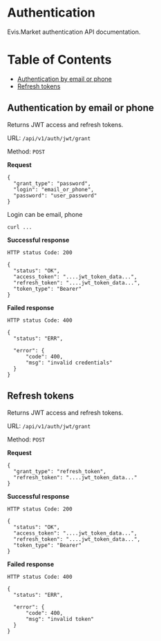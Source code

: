 # Authentication

Evis.Market authentication API documentation.

Table of Contents
=================

* [Authentication by email or phone](#authentication-by-email-or-phone)
* [Refresh tokens](#refresh-tokens)

## Authentication by email or phone

Returns JWT access and refresh tokens.

URL: `/api/v1/auth/jwt/grant`

Method: `POST`

**Request**

    {
      "grant_type": "password",
      "login": "email_or_phone",
      "password": "user_password"
    }

Login can be email, phone

    curl ...


**Successful response**

    HTTP status Code: 200

    {
      "status": "OK",
      "access_token": "....jwt_token_data...",
      "refresh_token": "....jwt_token_data...",
      "token_type": "Bearer"
    }

**Failed response**

    HTTP status Code: 400

    {
      "status": "ERR",

      "error": {
          "code": 400,
          "msg": "invalid credentials"
      }
    }


## Refresh tokens

Returns JWT access and refresh tokens.

URL: `/api/v1/auth/jwt/grant`

Method: `POST`

**Request**

    {
      "grant_type": "refresh_token",
      "refresh_token": "....jwt_token_data..."
    }

**Successful response**

    HTTP status Code: 200

    {
      "status": "OK",
      "access_token": "....jwt_token_data...",
      "refresh_token": "....jwt_token_data...",
      "token_type": "Bearer"
    }

**Failed response**

    HTTP status Code: 400

    {
      "status": "ERR",

      "error": {
          "code": 400,
          "msg": "invalid token"
      }
    }
